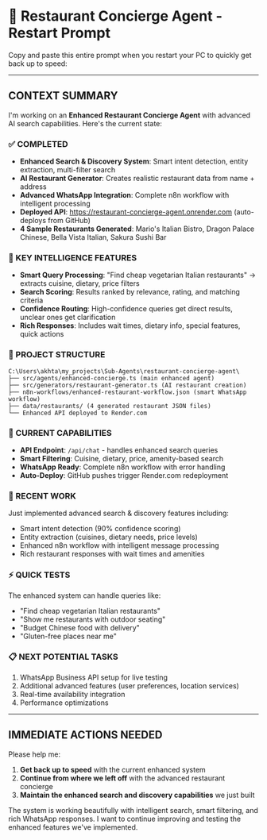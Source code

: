 # 🚀 Restaurant Concierge Agent - Restart Prompt

Copy and paste this entire prompt when you restart your PC to quickly get back up to speed:

---

## **CONTEXT SUMMARY**

I'm working on an **Enhanced Restaurant Concierge Agent** with advanced AI search capabilities. Here's the current state:

### **✅ COMPLETED**
- **Enhanced Search & Discovery System**: Smart intent detection, entity extraction, multi-filter search
- **AI Restaurant Generator**: Creates realistic restaurant data from name + address
- **Advanced WhatsApp Integration**: Complete n8n workflow with intelligent processing
- **Deployed API**: https://restaurant-concierge-agent.onrender.com (auto-deploys from GitHub)
- **4 Sample Restaurants Generated**: Mario's Italian Bistro, Dragon Palace Chinese, Bella Vista Italian, Sakura Sushi Bar

### **🧠 KEY INTELLIGENCE FEATURES**
- **Smart Query Processing**: "Find cheap vegetarian Italian restaurants" → extracts cuisine, dietary, price filters
- **Search Scoring**: Results ranked by relevance, rating, and matching criteria
- **Confidence Routing**: High-confidence queries get direct results, unclear ones get clarification
- **Rich Responses**: Includes wait times, dietary info, special features, quick actions

### **📁 PROJECT STRUCTURE**
```
C:\Users\akhta\my_projects\Sub-Agents\restaurant-concierge-agent\
├── src/agents/enhanced-concierge.ts (main enhanced agent)
├── src/generators/restaurant-generator.ts (AI restaurant creation)
├── n8n-workflows/enhanced-restaurant-workflow.json (smart WhatsApp workflow)
├── data/restaurants/ (4 generated restaurant JSON files)
└── Enhanced API deployed to Render.com
```

### **🔧 CURRENT CAPABILITIES**
- **API Endpoint**: `/api/chat` - handles enhanced search queries
- **Smart Filtering**: Cuisine, dietary, price, amenity-based search
- **WhatsApp Ready**: Complete n8n workflow with error handling
- **Auto-Deploy**: GitHub pushes trigger Render.com redeployment

### **🎯 RECENT WORK**
Just implemented advanced search & discovery features including:
- Smart intent detection (90% confidence scoring)
- Entity extraction (cuisines, dietary needs, price levels)
- Enhanced n8n workflow with intelligent message processing
- Rich restaurant responses with wait times and amenities

### **⚡ QUICK TESTS**
The enhanced system can handle queries like:
- "Find cheap vegetarian Italian restaurants"
- "Show me restaurants with outdoor seating"
- "Budget Chinese food with delivery"
- "Gluten-free places near me"

### **📋 NEXT POTENTIAL TASKS**
1. WhatsApp Business API setup for live testing
2. Additional advanced features (user preferences, location services)
3. Real-time availability integration
4. Performance optimizations

---

## **IMMEDIATE ACTIONS NEEDED**

Please help me:
1. **Get back up to speed** with the current enhanced system
2. **Continue from where we left off** with the advanced restaurant concierge
3. **Maintain the enhanced search and discovery capabilities** we just built

The system is working beautifully with intelligent search, smart filtering, and rich WhatsApp responses. I want to continue improving and testing the enhanced features we've implemented.